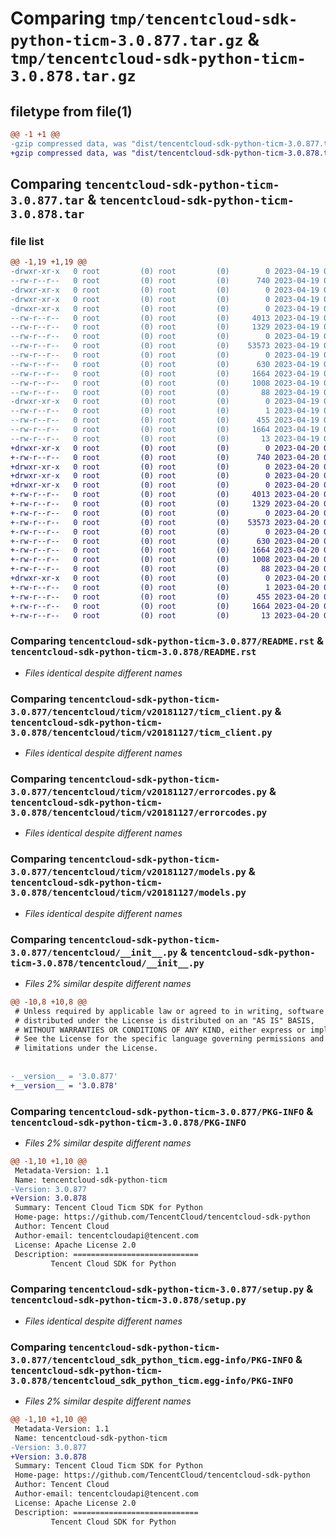 # Comparing `tmp/tencentcloud-sdk-python-ticm-3.0.877.tar.gz` & `tmp/tencentcloud-sdk-python-ticm-3.0.878.tar.gz`

## filetype from file(1)

```diff
@@ -1 +1 @@
-gzip compressed data, was "dist/tencentcloud-sdk-python-ticm-3.0.877.tar", last modified: Wed Apr 19 09:38:45 2023, max compression
+gzip compressed data, was "dist/tencentcloud-sdk-python-ticm-3.0.878.tar", last modified: Thu Apr 20 00:53:04 2023, max compression
```

## Comparing `tencentcloud-sdk-python-ticm-3.0.877.tar` & `tencentcloud-sdk-python-ticm-3.0.878.tar`

### file list

```diff
@@ -1,19 +1,19 @@
-drwxr-xr-x   0 root         (0) root         (0)        0 2023-04-19 09:38:45.000000 tencentcloud-sdk-python-ticm-3.0.877/
--rw-r--r--   0 root         (0) root         (0)      740 2023-04-19 09:38:45.000000 tencentcloud-sdk-python-ticm-3.0.877/README.rst
-drwxr-xr-x   0 root         (0) root         (0)        0 2023-04-19 09:38:45.000000 tencentcloud-sdk-python-ticm-3.0.877/tencentcloud/
-drwxr-xr-x   0 root         (0) root         (0)        0 2023-04-19 09:38:45.000000 tencentcloud-sdk-python-ticm-3.0.877/tencentcloud/ticm/
-drwxr-xr-x   0 root         (0) root         (0)        0 2023-04-19 09:38:45.000000 tencentcloud-sdk-python-ticm-3.0.877/tencentcloud/ticm/v20181127/
--rw-r--r--   0 root         (0) root         (0)     4013 2023-04-19 09:38:45.000000 tencentcloud-sdk-python-ticm-3.0.877/tencentcloud/ticm/v20181127/ticm_client.py
--rw-r--r--   0 root         (0) root         (0)     1329 2023-04-19 09:38:45.000000 tencentcloud-sdk-python-ticm-3.0.877/tencentcloud/ticm/v20181127/errorcodes.py
--rw-r--r--   0 root         (0) root         (0)        0 2023-04-19 09:38:45.000000 tencentcloud-sdk-python-ticm-3.0.877/tencentcloud/ticm/v20181127/__init__.py
--rw-r--r--   0 root         (0) root         (0)    53573 2023-04-19 09:38:45.000000 tencentcloud-sdk-python-ticm-3.0.877/tencentcloud/ticm/v20181127/models.py
--rw-r--r--   0 root         (0) root         (0)        0 2023-04-19 09:38:45.000000 tencentcloud-sdk-python-ticm-3.0.877/tencentcloud/ticm/__init__.py
--rw-r--r--   0 root         (0) root         (0)      630 2023-04-19 09:38:45.000000 tencentcloud-sdk-python-ticm-3.0.877/tencentcloud/__init__.py
--rw-r--r--   0 root         (0) root         (0)     1664 2023-04-19 09:38:45.000000 tencentcloud-sdk-python-ticm-3.0.877/PKG-INFO
--rw-r--r--   0 root         (0) root         (0)     1008 2023-04-19 09:38:45.000000 tencentcloud-sdk-python-ticm-3.0.877/setup.py
--rw-r--r--   0 root         (0) root         (0)       88 2023-04-19 09:38:45.000000 tencentcloud-sdk-python-ticm-3.0.877/setup.cfg
-drwxr-xr-x   0 root         (0) root         (0)        0 2023-04-19 09:38:45.000000 tencentcloud-sdk-python-ticm-3.0.877/tencentcloud_sdk_python_ticm.egg-info/
--rw-r--r--   0 root         (0) root         (0)        1 2023-04-19 09:38:45.000000 tencentcloud-sdk-python-ticm-3.0.877/tencentcloud_sdk_python_ticm.egg-info/dependency_links.txt
--rw-r--r--   0 root         (0) root         (0)      455 2023-04-19 09:38:45.000000 tencentcloud-sdk-python-ticm-3.0.877/tencentcloud_sdk_python_ticm.egg-info/SOURCES.txt
--rw-r--r--   0 root         (0) root         (0)     1664 2023-04-19 09:38:45.000000 tencentcloud-sdk-python-ticm-3.0.877/tencentcloud_sdk_python_ticm.egg-info/PKG-INFO
--rw-r--r--   0 root         (0) root         (0)       13 2023-04-19 09:38:45.000000 tencentcloud-sdk-python-ticm-3.0.877/tencentcloud_sdk_python_ticm.egg-info/top_level.txt
+drwxr-xr-x   0 root         (0) root         (0)        0 2023-04-20 00:53:04.000000 tencentcloud-sdk-python-ticm-3.0.878/
+-rw-r--r--   0 root         (0) root         (0)      740 2023-04-20 00:53:04.000000 tencentcloud-sdk-python-ticm-3.0.878/README.rst
+drwxr-xr-x   0 root         (0) root         (0)        0 2023-04-20 00:53:04.000000 tencentcloud-sdk-python-ticm-3.0.878/tencentcloud/
+drwxr-xr-x   0 root         (0) root         (0)        0 2023-04-20 00:53:04.000000 tencentcloud-sdk-python-ticm-3.0.878/tencentcloud/ticm/
+drwxr-xr-x   0 root         (0) root         (0)        0 2023-04-20 00:53:04.000000 tencentcloud-sdk-python-ticm-3.0.878/tencentcloud/ticm/v20181127/
+-rw-r--r--   0 root         (0) root         (0)     4013 2023-04-20 00:53:04.000000 tencentcloud-sdk-python-ticm-3.0.878/tencentcloud/ticm/v20181127/ticm_client.py
+-rw-r--r--   0 root         (0) root         (0)     1329 2023-04-20 00:53:04.000000 tencentcloud-sdk-python-ticm-3.0.878/tencentcloud/ticm/v20181127/errorcodes.py
+-rw-r--r--   0 root         (0) root         (0)        0 2023-04-20 00:53:04.000000 tencentcloud-sdk-python-ticm-3.0.878/tencentcloud/ticm/v20181127/__init__.py
+-rw-r--r--   0 root         (0) root         (0)    53573 2023-04-20 00:53:04.000000 tencentcloud-sdk-python-ticm-3.0.878/tencentcloud/ticm/v20181127/models.py
+-rw-r--r--   0 root         (0) root         (0)        0 2023-04-20 00:53:04.000000 tencentcloud-sdk-python-ticm-3.0.878/tencentcloud/ticm/__init__.py
+-rw-r--r--   0 root         (0) root         (0)      630 2023-04-20 00:53:04.000000 tencentcloud-sdk-python-ticm-3.0.878/tencentcloud/__init__.py
+-rw-r--r--   0 root         (0) root         (0)     1664 2023-04-20 00:53:04.000000 tencentcloud-sdk-python-ticm-3.0.878/PKG-INFO
+-rw-r--r--   0 root         (0) root         (0)     1008 2023-04-20 00:53:04.000000 tencentcloud-sdk-python-ticm-3.0.878/setup.py
+-rw-r--r--   0 root         (0) root         (0)       88 2023-04-20 00:53:04.000000 tencentcloud-sdk-python-ticm-3.0.878/setup.cfg
+drwxr-xr-x   0 root         (0) root         (0)        0 2023-04-20 00:53:04.000000 tencentcloud-sdk-python-ticm-3.0.878/tencentcloud_sdk_python_ticm.egg-info/
+-rw-r--r--   0 root         (0) root         (0)        1 2023-04-20 00:53:04.000000 tencentcloud-sdk-python-ticm-3.0.878/tencentcloud_sdk_python_ticm.egg-info/dependency_links.txt
+-rw-r--r--   0 root         (0) root         (0)      455 2023-04-20 00:53:04.000000 tencentcloud-sdk-python-ticm-3.0.878/tencentcloud_sdk_python_ticm.egg-info/SOURCES.txt
+-rw-r--r--   0 root         (0) root         (0)     1664 2023-04-20 00:53:04.000000 tencentcloud-sdk-python-ticm-3.0.878/tencentcloud_sdk_python_ticm.egg-info/PKG-INFO
+-rw-r--r--   0 root         (0) root         (0)       13 2023-04-20 00:53:04.000000 tencentcloud-sdk-python-ticm-3.0.878/tencentcloud_sdk_python_ticm.egg-info/top_level.txt
```

### Comparing `tencentcloud-sdk-python-ticm-3.0.877/README.rst` & `tencentcloud-sdk-python-ticm-3.0.878/README.rst`

 * *Files identical despite different names*

### Comparing `tencentcloud-sdk-python-ticm-3.0.877/tencentcloud/ticm/v20181127/ticm_client.py` & `tencentcloud-sdk-python-ticm-3.0.878/tencentcloud/ticm/v20181127/ticm_client.py`

 * *Files identical despite different names*

### Comparing `tencentcloud-sdk-python-ticm-3.0.877/tencentcloud/ticm/v20181127/errorcodes.py` & `tencentcloud-sdk-python-ticm-3.0.878/tencentcloud/ticm/v20181127/errorcodes.py`

 * *Files identical despite different names*

### Comparing `tencentcloud-sdk-python-ticm-3.0.877/tencentcloud/ticm/v20181127/models.py` & `tencentcloud-sdk-python-ticm-3.0.878/tencentcloud/ticm/v20181127/models.py`

 * *Files identical despite different names*

### Comparing `tencentcloud-sdk-python-ticm-3.0.877/tencentcloud/__init__.py` & `tencentcloud-sdk-python-ticm-3.0.878/tencentcloud/__init__.py`

 * *Files 2% similar despite different names*

```diff
@@ -10,8 +10,8 @@
 # Unless required by applicable law or agreed to in writing, software
 # distributed under the License is distributed on an "AS IS" BASIS,
 # WITHOUT WARRANTIES OR CONDITIONS OF ANY KIND, either express or implied.
 # See the License for the specific language governing permissions and
 # limitations under the License.
 
 
-__version__ = '3.0.877'
+__version__ = '3.0.878'
```

### Comparing `tencentcloud-sdk-python-ticm-3.0.877/PKG-INFO` & `tencentcloud-sdk-python-ticm-3.0.878/PKG-INFO`

 * *Files 2% similar despite different names*

```diff
@@ -1,10 +1,10 @@
 Metadata-Version: 1.1
 Name: tencentcloud-sdk-python-ticm
-Version: 3.0.877
+Version: 3.0.878
 Summary: Tencent Cloud Ticm SDK for Python
 Home-page: https://github.com/TencentCloud/tencentcloud-sdk-python
 Author: Tencent Cloud
 Author-email: tencentcloudapi@tencent.com
 License: Apache License 2.0
 Description: ============================
         Tencent Cloud SDK for Python
```

### Comparing `tencentcloud-sdk-python-ticm-3.0.877/setup.py` & `tencentcloud-sdk-python-ticm-3.0.878/setup.py`

 * *Files identical despite different names*

### Comparing `tencentcloud-sdk-python-ticm-3.0.877/tencentcloud_sdk_python_ticm.egg-info/PKG-INFO` & `tencentcloud-sdk-python-ticm-3.0.878/tencentcloud_sdk_python_ticm.egg-info/PKG-INFO`

 * *Files 2% similar despite different names*

```diff
@@ -1,10 +1,10 @@
 Metadata-Version: 1.1
 Name: tencentcloud-sdk-python-ticm
-Version: 3.0.877
+Version: 3.0.878
 Summary: Tencent Cloud Ticm SDK for Python
 Home-page: https://github.com/TencentCloud/tencentcloud-sdk-python
 Author: Tencent Cloud
 Author-email: tencentcloudapi@tencent.com
 License: Apache License 2.0
 Description: ============================
         Tencent Cloud SDK for Python
```

